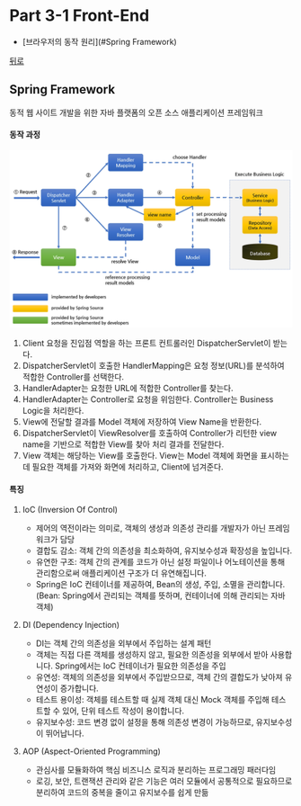 # Part 3-1 Front-End

* [브라우저의 동작 원리](#Spring Framework)

[뒤로](https://github.com/DasolKang/Interview_Question_for_Beginner)

## Spring Framework

동적 웹 사이트 개발을 위한 자바 플랫폼의 오픈 소스 애플리케이션 프레임워크

#### 동작 과정
![스프링구조](../assets/images/spring.png)

1. Client 요청을 진입점 역할을 하는 프론트 컨트롤러인 DispatcherServlet이 받는다.
2. DispatcherServlet이 호출한 HandlerMapping은 요청 정보(URL)를 분석하여 적합한 Controller를 선택한다.
3. HandlerAdapter는 요청한 URL에 적합한 Controller를 찾는다.
4. HandlerAdapter는 Controller로 요청을 위임한다. Controller는 Business Logic을 처리한다.
5. View에 전달할 결과를 Model 객체에 저장하여 View Name을 반환한다.
6. DispatcherServlet이 ViewResolver를 호출하여 Controller가 리턴한 view name을 기반으로 적합한 View를 찾아 처리 결과를 전달한다.
7. View 객체는 해당하는 View를 호출한다. View는 Model 객체에 화면을 표시하는 데 필요한 객체를 가져와 화면에 처리하고, Client에 넘겨준다.

#### 특징
1. IoC (Inversion Of Control)
     - 제어의 역전이라는 의미로, 객체의 생성과 의존성 관리를 개발자가 아닌 프레임워크가 담당
     - 결합도 감소: 객체 간의 의존성을 최소화하여, 유지보수성과 확장성을 높입니다.
     - 유연한 구조: 객체 간의 관계를 코드가 아닌 설정 파일이나 어노테이션을 통해 관리함으로써 애플리케이션 구조가 더 유연해집니다.
     - Spring은 IoC 컨테이너를 제공하여, Bean의 생성, 주입, 소멸을 관리합니다.
       (Bean: Spring에서 관리되는 객체를 뜻하며, 컨테이너에 의해 관리되는 자바 객체)

2. DI (Dependency Injection)
   - DI는 객체 간의 의존성을 외부에서 주입하는 설계 패턴
   - 객체는 직접 다른 객체를 생성하지 않고, 필요한 의존성을 외부에서 받아 사용합니다. Spring에서는 IoC 컨테이너가 필요한 의존성을 주입
   - 유연성: 객체의 의존성을 외부에서 주입받으므로, 객체 간의 결합도가 낮아져 유연성이 증가합니다.
   - 테스트 용이성: 객체를 테스트할 때 실제 객체 대신 Mock 객체를 주입해 테스트할 수 있어, 단위 테스트 작성이 용이합니다.
   - 유지보수성: 코드 변경 없이 설정을 통해 의존성 변경이 가능하므로, 유지보수성이 뛰어납니다.

3. AOP (Aspect-Oriented Programming)
   - 관심사를 모듈화하여 핵심 비즈니스 로직과 분리하는 프로그래밍 패러다임
   - 로깅, 보안, 트랜잭션 관리와 같은 기능은 여러 모듈에서 공통적으로 필요하므로 분리하여 코드의 중복을 줄이고 유지보수를 쉽게 만듦
   
</br>

</br>

